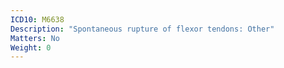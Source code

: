 ```yaml
---
ICD10: M6638
Description: "Spontaneous rupture of flexor tendons: Other"
Matters: No
Weight: 0
---
```

